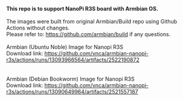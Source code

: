**This repo is to support NanoPi R3S board with Armbian OS.** <br><br>
The images were built from original Armbian/Build repo using Github Actions without changes. <br>
Please refer to: https://github.com/armbian/build if any questions.
<br>
<br>
Armbian (Ubuntu Noble) Image for Nanopi R3S<br>
Download link: https://github.com/vnca/armbian-nanopi-r3s/actions/runs/13093966564/artifacts/2522190872<br>
<br>
<br>
Armbian (Debian Bookworm) Image for Nanopi R3S<br>
Download link: https://github.com/vnca/armbian-nanopi-r3s/actions/runs/13090649964/artifacts/2521557187<br>
<br>

